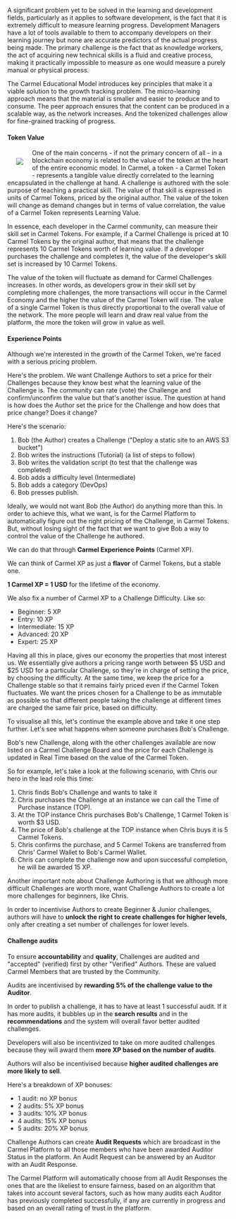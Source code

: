 A significant problem yet to be solved in the learning and development fields, particularly as it applies to software development, is the fact that it is extremely difficult to measure learning progress. Development Managers have a lot of tools available to them to accompany developers on their learning journey but none are accurate predictors of the actual progress being made. The primary challenge is the fact that as knowledge workers, the act of acquiring new technical skills is a fluid and creative process, making it practically impossible to measure as one would measure a purely manual or physical process.

The Carmel Educational Model introduces key principles that make it a viable solution to the growth tracking problem. The micro-learning approach means that the material is smaller and easier to produce and to consume. The peer approach ensures that the content can be produced in a scalable way, as the network increases. And the tokenized challenges allow for fine-grained tracking of progress.

#### Token Value

<img align="left" style="margin: 20px" src="http://files.carmel.io/images/tokenvalue-icon.png">

One of the main concerns - if not the primary concern of all - in a blockchain economy is related to the value of the token at the heart of the entire economic model. In Carmel, a token - a Carmel Token - represents a tangible value directly correlated to the learning encapsulated in the challenge at hand. A challenge is authored with the sole purpose of teaching a practical skill. The value of that skill is expressed in units of Carmel Tokens, priced by the original author. The value of the token will change as demand changes but in terms of value correlation, the value of a Carmel Token represents Learning Value.

In essence, each developer in the Carmel community, can measure their skill set in Carmel Tokens. For example, if a Carmel Challenge is priced at 10 Carmel Tokens by the original author, that means that the challenge represents 10 Carmel Tokens worth of learning value. If a developer purchases the challenge and completes it, the value of the developer's skill set is increased by 10 Carmel Tokens.

The value of the token will fluctuate as demand for Carmel Challenges increases. In other words, as developers grow in their skill set by completing more challenges, the more transactions will occur in the Carmel Economy and the higher the value of the Carmel Token will rise. The value of a single Carmel Token is thus directly proportional to the overall value of the network. The more people will learn and draw real value from the platform, the more the token will grow in value as well.

#### Experience Points

Although we're interested in the growth of the Carmel Token, we're faced with a serious pricing problem.

Here's the problem. We want Challenge Authors to set a price for their Challenges because they know best what the learning value of the Challenge is. The community can rate (vote) the Challenge and confirm/unconfirm the value but that's another issue. The question at hand is how does the Author set the price for the Challenge and how does that price change? Does it change?

Here's the scenario:

1. Bob (the Author) creates a Challenge ("Deploy a static site to an AWS S3 bucket")
2. Bob writes the instructions (Tutorial) (a list of steps to follow)
3. Bob writes the validation script (to test that the challenge was completed)
4. Bob adds a difficulty level (Intermediate)
5. Bob adds a category (DevOps)
6. Bob presses publish.

Ideally, we would not want Bob (the Author) do anything more than this. In order to achieve this, what we want, is for the Carmel Platform to automatically figure out the right pricing of the Challenge, in Carmel Tokens. But, without losing sight of the fact that we want to give Bob a way to control the value of the Challenge he authored.

We can do that through **Carmel Experience Points** (Carmel XP).

We can think of Carmel XP as just a **flavor** of Carmel Tokens, but a stable one.

**1 Carmel XP = 1 USD** for the lifetime of the economy.

We also fix a number of Carmel XP to a Challenge Difficulty. Like so:

- Beginner: 5 XP
- Entry: 10 XP
- Intermediate: 15 XP
- Advanced: 20 XP
- Expert: 25 XP

Having all this in place, gives our economy the properties that most interest us. We essentially give authors a pricing range worth between $5 USD and $25 USD for a particular Challenge, so they're in charge of setting the price, by choosing the difficulty. At the same time, we keep the price for a Challenge stable so that it remains fairly priced even if the Carmel Token fluctuates. We want the prices chosen for a Challenge to be as immutable as possible so that different people taking the challenge at different times are charged the same fair price, based on difficulty.

To visualise all this, let's continue the example above and take it one step further. Let's see what happens when someone purchases Bob's Challenge.

Bob's new Challenge, along with the other challenges available are now listed on a Carmel Challenge Board and the price for each Challenge is updated in Real Time based on the value of the Carmel Token.

So for example, let's take a look at the following scenario, with Chris our hero in the lead role this time:

1. Chris finds Bob's Challenge and wants to take it
2. Chris purchases the Challenge at an instance we can call the Time of Purchase instance (TOP).
3. At the TOP instance Chris purchases Bob's Challenge, 1 Carmel Token is worth $3 USD.
4. The price of Bob's challenge at the TOP instance when Chris buys it is 5 Carmel Tokens.
5. Chris confirms the purchase, and 5 Carmel Tokens are transferred from Chris' Carmel Wallet to Bob's Carmel Wallet.
6. Chris can complete the challenge now and upon successful completion, he will be awarded 15 XP.

Another important note about Challenge Authoring is that we although more difficult Challenges are worth more, want Challenge Authors to create a lot more challenges for beginners, like Chris.

In order to incentivise Authors to create Beginner & Junior challenges, authors will have to **unlock the right to create challenges for higher levels**, only after creating a set number of challenges for lower levels.


#### Challenge audits

To ensure **accountability** and **quality**, Challenges are audited and "accepted" (verified) first by other "Verified" Authors. These are valued Carmel Members that are trusted by the Community.

Audits are incentivised by **rewarding 5% of the challenge value to the Auditor**.

In order to publish a challenge, it has to have at least 1 successful audit. If it has more audits, it bubbles up in the **search results** and in the **recommendations** and the system will overall favor better audited challenges.

Developers will also be incentivized to take on more audited challenges because they will award them **more XP based on the number of audits**.

Authors will also be incentivised because **higher audited challenges are more likely to sell**.

Here's a breakdown of XP bonuses:

- 1 audit: no XP bonus
- 2 audits: 5% XP bonus
- 3 audits: 10% XP bonus
- 4 audits: 15% XP bonus
- 5 audits: 20% XP bonus

Challenge Authors can create **Audit Requests** which are broadcast in the Carmel Platform to all those members who have been awarded Auditor Status in the platform. An Audit Request can be answered by an Auditor with an Audit Response.

The Carmel Platform will automatically choose from all Audit Responses the ones that are the likeliest to ensure fairness, based on an algorithm that takes into account several factors, such as how many audits each Auditor has previously completed successfully, if any are currently in progress and based on an overall rating of trust in the platform.
